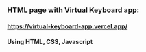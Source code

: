 ### HTML page with Virtual Keyboard app:
#### https://virtual-keyboard-app.vercel.app/
#### Using HTML, CSS, Javascript